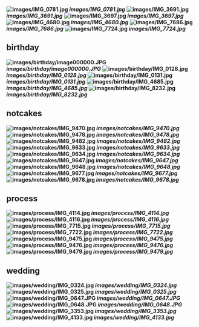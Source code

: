 **![images/IMG_0781.jpg](images/IMG_0781.jpg) _images/IMG_0781.jpg_**
**![images/IMG_3691.jpg](images/IMG_3691.jpg) _images/IMG_3691.jpg_**
**![images/IMG_3697.jpg](images/IMG_3697.jpg) _images/IMG_3697.jpg_**
**![images/IMG_4680.jpg](images/IMG_4680.jpg) _images/IMG_4680.jpg_**
**![images/IMG_7686.jpg](images/IMG_7686.jpg) _images/IMG_7686.jpg_**
**![images/IMG_7724.jpg](images/IMG_7724.jpg) _images/IMG_7724.jpg_**

## birthday

**![images/birthday/image000000.JPG](images/birthday/image000000.JPG) _images/birthday/image000000.JPG_**
**![images/birthday/IMG_0128.jpg](images/birthday/IMG_0128.jpg) _images/birthday/IMG_0128.jpg_**
**![images/birthday/IMG_0131.jpg](images/birthday/IMG_0131.jpg) _images/birthday/IMG_0131.jpg_**
**![images/birthday/IMG_4685.jpg](images/birthday/IMG_4685.jpg) _images/birthday/IMG_4685.jpg_**
**![images/birthday/IMG_8232.jpg](images/birthday/IMG_8232.jpg) _images/birthday/IMG_8232.jpg_**

## notcakes

**![images/notcakes/IMG_9470.jpg](images/notcakes/IMG_9470.jpg) _images/notcakes/IMG_9470.jpg_**
**![images/notcakes/IMG_9478.jpg](images/notcakes/IMG_9478.jpg) _images/notcakes/IMG_9478.jpg_**
**![images/notcakes/IMG_9482.jpg](images/notcakes/IMG_9482.jpg) _images/notcakes/IMG_9482.jpg_**
**![images/notcakes/IMG_9633.jpg](images/notcakes/IMG_9633.jpg) _images/notcakes/IMG_9633.jpg_**
**![images/notcakes/IMG_9634.jpg](images/notcakes/IMG_9634.jpg) _images/notcakes/IMG_9634.jpg_**
**![images/notcakes/IMG_9647.jpg](images/notcakes/IMG_9647.jpg) _images/notcakes/IMG_9647.jpg_**
**![images/notcakes/IMG_9648.jpg](images/notcakes/IMG_9648.jpg) _images/notcakes/IMG_9648.jpg_**
**![images/notcakes/IMG_9677.jpg](images/notcakes/IMG_9677.jpg) _images/notcakes/IMG_9677.jpg_**
**![images/notcakes/IMG_9678.jpg](images/notcakes/IMG_9678.jpg) _images/notcakes/IMG_9678.jpg_**

## process

**![images/process/IMG_4114.jpg](images/process/IMG_4114.jpg) _images/process/IMG_4114.jpg_**
**![images/process/IMG_4116.jpg](images/process/IMG_4116.jpg) _images/process/IMG_4116.jpg_**
**![images/process/IMG_7715.jpg](images/process/IMG_7715.jpg) _images/process/IMG_7715.jpg_**
**![images/process/IMG_7722.jpg](images/process/IMG_7722.jpg) _images/process/IMG_7722.jpg_**
**![images/process/IMG_9475.jpg](images/process/IMG_9475.jpg) _images/process/IMG_9475.jpg_**
**![images/process/IMG_9476.jpg](images/process/IMG_9476.jpg) _images/process/IMG_9476.jpg_**
**![images/process/IMG_9479.jpg](images/process/IMG_9479.jpg) _images/process/IMG_9479.jpg_**

## wedding

**![images/wedding/IMG_0324.jpg](images/wedding/IMG_0324.jpg) _images/wedding/IMG_0324.jpg_**
**![images/wedding/IMG_0325.jpg](images/wedding/IMG_0325.jpg) _images/wedding/IMG_0325.jpg_**
**![images/wedding/IMG_0647.JPG](images/wedding/IMG_0647.JPG) _images/wedding/IMG_0647.JPG_**
**![images/wedding/IMG_0648.JPG](images/wedding/IMG_0648.JPG) _images/wedding/IMG_0648.JPG_**
**![images/wedding/IMG_3353.jpg](images/wedding/IMG_3353.jpg) _images/wedding/IMG_3353.jpg_**
**![images/wedding/IMG_4133.jpg](images/wedding/IMG_4133.jpg) _images/wedding/IMG_4133.jpg_**
